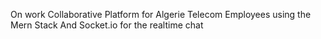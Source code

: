 On work 
Collaborative Platform for Algerie Telecom Employees using the Mern Stack And Socket.io for the realtime chat

